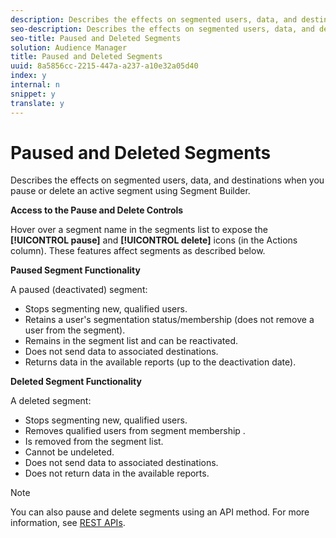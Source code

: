 ```yaml
---
description: Describes the effects on segmented users, data, and destinations when you pause or delete an active segment using Segment Builder.
seo-description: Describes the effects on segmented users, data, and destinations when you pause or delete an active segment using Segment Builder.
seo-title: Paused and Deleted Segments
solution: Audience Manager
title: Paused and Deleted Segments
uuid: 8a5856cc-2215-447a-a237-a10e32a05d40
index: y
internal: n
snippet: y
translate: y
---
```


# Paused and Deleted Segments

Describes the effects on segmented users, data, and destinations when you pause or delete an active segment using Segment Builder.

 **Access to the Pause and Delete Controls**

Hover over a segment name in the segments list to expose the **[!UICONTROL pause]** and **[!UICONTROL delete]** icons (in the Actions column). These features affect segments as described below.

**Paused Segment Functionality**

A paused (deactivated) segment:

* Stops segmenting new, qualified users. 
* Retains a user's segmentation status/membership (does not remove a user from the segment). 
* Remains in the segment list and can be reactivated. 
* Does not send data to associated destinations. 
* Returns data in the available reports (up to the deactivation date).

**Deleted Segment Functionality**

A deleted segment:

* Stops segmenting new, qualified users. 
* Removes qualified users from segment membership . 
* Is removed from the segment list. 
* Cannot be undeleted. 
* Does not send data to associated destinations. 
* Does not return data in the available reports.

>[!NOTE]
>
>You can also pause and delete segments using an API method. For more information, see [REST APIs](../../c_api/c_rest_api_main/c_rest_api_main.md#concept_B512E6C3410A4304A672588A60A792B1).

